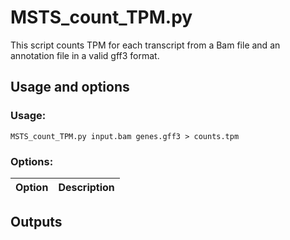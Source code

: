 # MSTS_count_TPM.py

This script counts TPM for each transcript from a Bam file and an annotation file in a valid gff3 format.

## Usage and options

### Usage:

`MSTS_count_TPM.py input.bam genes.gff3 > counts.tpm`



### Options:

| Option | Description |
| ------ | ----------- |


## Outputs


